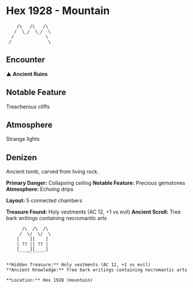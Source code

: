 # Hex 1928 - Mountain
```
    /\   /\   /\
   /  \_/  \_/  \
  /            \
 /              \
```

## Encounter

▲ **Ancient Ruins**

## Notable Feature

Treacherous cliffs

## Atmosphere

Strange lights

## Denizen

Ancient tomb, carved from living rock.

**Primary Danger:** Collapsing ceiling
**Notable Feature:** Precious gemstones
**Atmosphere:** Echoing drips

**Layout:** 5 connected chambers

**Treasure Found:** Holy vestments (AC 12, +1 vs evil)
**Ancient Scroll:** Tree bark writings containing necromantic arts


```
      /\  /\  /\
     /  \/  \/  \
    [    ][    ]
    | ?? || ?? |
    [____][____]
        ```

**Hidden Treasure:** Holy vestments (AC 12, +1 vs evil)
**Ancient Knowledge:** Tree bark writings containing necromantic arts

**Location:** Hex 1928 (mountain)
